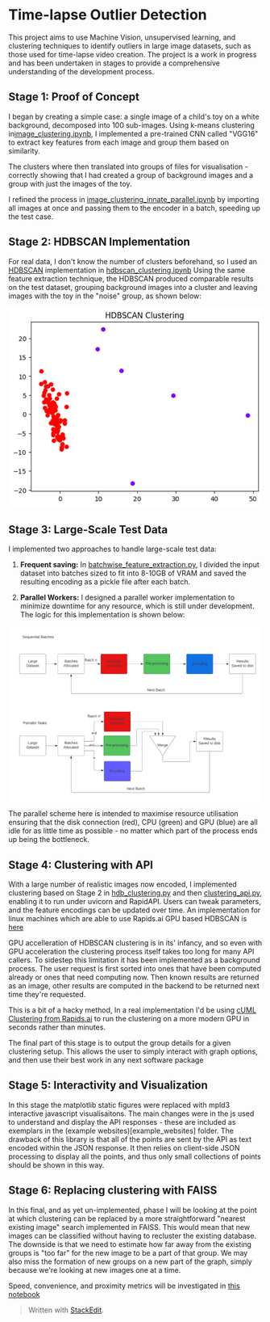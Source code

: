 
# Time-lapse Outlier Detection

This project aims to use Machine Vision, unsupervised learning, and clustering techniques to identify outliers in large image datasets, such as those used for time-lapse video creation. The project is a work in progress and has been undertaken in stages to provide a comprehensive understanding of the development process.
  

## Stage 1: Proof of Concept

  
I began by creating a simple case: a single image of a child's toy on a white background, decomposed into 100 sub-images. Using k-means clustering in[image_clustering.ipynb](image_clustering.ipynb), I implemented a pre-trained CNN called "VGG16" to extract key features from each image and group them based on similarity.

The clusters where then translated into groups of files for visualisation - correctly showing that I had created a group of background images and a group with just the images of the toy.

  

I refined the process in [image_clustering_innate_parallel.ipynb](https://chat.openai.com/c/image_clustering_innate_parallel.ipynb) by importing all images at once and passing them to the encoder in a batch, speeding up the test case.

  

## Stage 2: HDBSCAN Implementation

For real data, I don't know the number of clusters beforehand, so I used an [HDBSCAN](https://hdbscan.readthedocs.io/en/latest/basic_hdbscan.html) implementation in [hdbscan_clustering.ipynb](hdbscan_clustering.ipynb) Using the same feature extraction technique, the HDBSCAN produced comparable results on the test dataset, grouping background images into a cluster and leaving images with the toy in the "noise" group, as shown below:

![clustered plot of encoded image segments](test_hdbscan.png)

  


## Stage 3: Large-Scale Test Data

I implemented two approaches to handle large-scale test data:

1.  **Frequent saving:** In [batchwise_feature_extraction.py](batchwise_feature_extraction.py), I divided the input dataset into batches sized to fit into 8-10GB of VRAM and saved the resulting encoding as a pickle file after each batch.
    
2.  **Parallel Workers:** I designed a parallel worker implementation to minimize downtime for any resource, which is still under development. The logic for this implementation is shown below:

![Process flow diagram for the parallel scheme](Parallel_Flow.png)

The parallel scheme here is intended to maximise resource utilisation ensuring that the disk connection (red), CPU (green) and GPU (blue) are all idle for as little time as possible - no matter which part of the process ends up being the bottleneck. 

## Stage 4: Clustering with API

With a large number of realistic images now encoded, I implemented clustering based on Stage 2 in [hdb_clustering.py](hdb_clustering.py) and then [clustering_api.py](clustering_api.py), enabling it to run under uvicorn and RapidAPI. Users can tweak parameters, and the feature encodings can be updated over time. An implementation for linux machines which are able to use Rapids.ai GPU based HDBSCAN is [here](clustering_api_linux.py)
  

GPU accelleration of HDBSCAN clustering is in its' infancy, and so even with GPU acceleration the clustering process itself takes too long for many API callers. To sidestep this limitation it has been implemented as a background process. The user request is first sorted into ones that have been computed already or ones that need computing now. Then known results are returned as an image, other results are computed in the backend to be returned next time they're requested.

This is a bit of a hacky method, In a real implementation I'd be using [cUML Clustering from Rapids.ai](https://developer.nvidia.com/blog/faster-hdbscan-soft-clustering-with-rapids-cuml/) to run the clustering on a more modern GPU in seconds rather than minutes.

  
The final part of this stage is to output the group details for a given clustering setup. This allows the user to simply interact with graph options, and then use their best work in any next software package

## Stage 5: Interactivity and Visualization

In this stage the matplotlib static figures were replaced with mpld3 interactive javascript visualisaitons. The main changes were in the js used to understand and display the API responses - these are included as exemplars in the  (example websites)[example_websites] folder. The drawback of this library is that all of the points are sent by the API as text encoded within the JSON response. It then relies on client-side JSON processing to display all the points, and thus only small collections of points should be shown in this way.

## Stage 6: Replacing clustering with FAISS

In this final, and as yet un-implemented, phase I will be looking at the point at which clustering can be replaced by a more straightforward "nearest existing image" search implemented in FAISS. This would mean that new images can be classified without having to recluster the existing database. The downside is that we need to estimate how far away from the existing groups is "too far" for the new image to be a part of that group. We may also miss the formation of new groups on a new part of the graph, simply because we're looking at new images one at a time.

Speed, convenience, and proximity metrics will be investigated in [this notebook](FAISS.ipynb)

  
  

> Written with [StackEdit](https://stackedit.io/).

